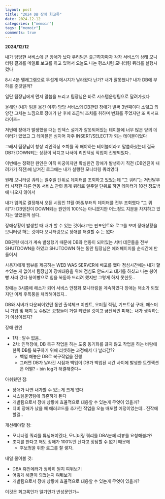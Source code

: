 ```yaml
---
layout: post
title: "2024 DB 장애 회고록"
date: 2024-12-12
categories: ["memoir"]
tags: ["memoir"]
comments: true
---
```


**2024/12/12** 

내가 담당한 서비스에 큰 장애가 났다 
우리팀은 출근하자마자 각자 서비스의 상태 모니터링 결과를
메일로 보고를 하고 있어서 오늘도 나는 평소처럼 모니터링 쿼리를 실행시켰다 

8시 4분 텔레그램으로 무섭게 메시지가 날라왔다 
난가? 내가 잘못했나? 내가 DB에 부하를 준것일까? 

일단 팀장님에게 먼저 말씀을 드리고 
팀장님은 바로 시스템운영팀으로 달려가셨다 

올해만 (내가 팀을 옮긴 이후) 담당 서비스의 DB관련 장애가 벌써 3번째이다
소잃고 외양간 고치는 느낌으로 장애가 난 후에 
조금씩 조치를 취하며 변화를 주었지만 또 빅서프라이즈~ 

저번에 장애가 발생했을 때는 
인덱스 설계가 잘못되어있는 테이블에 너무 많은 양의 데이터가 있었고 
그 테이블은 심지어 자주 INSERT/SELECT가 되는 테이블이었다 

그래서 팀장님이 항상 리인덱싱 조치를 꼭 해야하는 테이블이라고 
말씀하셨는데 결국 DB가 DOWN되는 상황이 닥치고 나서야 
리인덱싱 작업이 진행되었다.. 

이번에는 정확한 원인은 아직 미궁이지만 
확실한건 장애가 발생하기 직전 (DB엔진이 내려가기 직전)에 
남겨진 로그에는 내가 실행한 모니터링 쿼리였다 

원래 모니터링 쿼리는 일주일 단위로 데이터를 조회하고 있었는데 
“그 쿼리”는 저번달부터 시작한 다른 연동 서비스 관련 통계 쿼리로 
일주일 단위로 하면 데이터가 10건 정도밖에 나오지 않아서 

내가 임의로 결정해서 오픈 시점인 11월 05일부터의 데이터를 전부 조회했다 
“그 쿼리”가 DB엔진이 DOWN되는 원인의 100%는 아니겠지만 
어느정도 지분을 차지하고 있지는 않았을까 싶다. 

장애상황이 발생할 때 
내가 할 수 있는 것이라고는 
핀포인트와 로그를 보며 장애상황을 모니터링 하는 것이다 
모니터링으로 장애를 해결할 수 는 없다 

DB관련 에러가 계속 발생했기 때문에 DB와 연동이 되어있는 
서버 데몬들을 전부 SHUTDOWN을 하였고 
SHUTDOWN 하는 동안 팀장님은 에러페이지를 순식간에 만들어서 

사용자에게 웹뷰를 제공하는 WEB WAS SERVER에 배포를 했다 
점심시간에는 내가 할수있는 게 없어서 팀장님이 
장애대응을 위해 점심도 안드시고 대기를 하셨고 나는 붕어빵 사러 갔다 
붕어빵으로 힘을 복돋아 드리려 했지만 그렇게 하지 못한듯.. 

장애는 3시쯤에 해소가 되어 서비스 안정화 모니터링을 계속하였다 
장애는 해소가 되었지만 이제 후폭풍을 처리해야겠지.. 

DB와 서버가 다운되어있던 동안 
출석체크 이벤트, 오퍼월 적립, 기프트샵 구매, 패스머니 가입 및 해지 등 
수많은 요청들이 거절 되었을 것이고 금전적인 피해는 내가 생각하는 거 이상이겠지? 

장애 원인 
- 1차 : 알수 없음..
- 2차: 인적장애, DB 복구 작업을 하는 도중 동기화를 끊지 않고 작업을 하는 바람에 한쪽 DB를 복구하기 위해 리셋하는 과정에서 다 날라감??
    - 백업 해놓은 DB로 복구작업을 진행
    - 그러면 DB가 날라간 시점과 백업이 DB가 백업된 시간 사이에 발생한 트랜잭션은 어쩔? - bin log가 해결해준다~

아쉬웠던 점: 
- 장애가 나면 내가할 수 있는게 크게 없다
- 시스템운영팀에 의존하게 된다
- 개발팀으로서 장애 상황에 효율적으로 대응할 수 있는게 무엇이 있을까?
- 디비 장애가 났을 때 에러코드를 추가한 작업을 오늘 배포할 예정이었는데.. 진작에 할걸..

개선해야할 점: 
- 모니터링 쿼리를 튜닝해야겠다, 모니터링 쿼리를 DBA분께 리뷰를 요청해볼까?
- 조치를 한다고 해도 장애가 100%안 난다고 장담할 수 없기 때문에
    - 후보정을 위한 로그를 잘 쌓자.

내일 물어볼 것: 
- DBA 휴먼에러가 정확히 뭔지 여쭤보기
- 어떻게 해결이 되었는지 여쭤보기
- 개발팀으로서 장애 상황에 효율적으로 대응할 수 있는게 무엇이 있을까?

이것은 회고록인가 일기인가 반성문인가~ 
